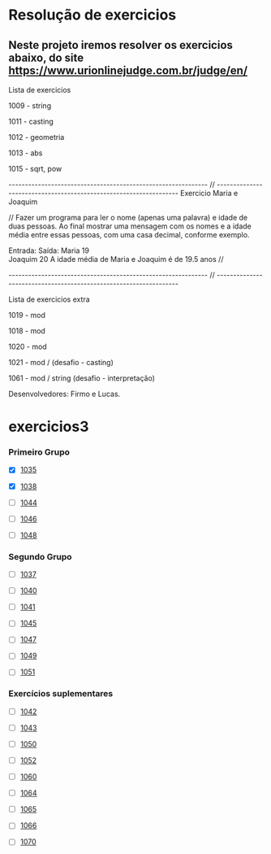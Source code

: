 

<h1 aling="center">Resolução de exercicios</h1>

## Neste projeto iremos resolver os exercicios abaixo, do site https://www.urionlinejudge.com.br/judge/en/
Lista de exercicios


1009 - string

1011 - casting

1012 - geometria

1013 - abs

1015 - sqrt, pow


------------------------------------------------------------- // ------------------------------------------------------------------
Exercicio Maria e Joaquim


 // Fazer um programa para ler o nome (apenas uma palavra) e idade de duas pessoas.  Ao final mostrar uma mensagem com os nomes e a idade média entre essas pessoas, 
 com uma casa decimal, conforme exemplo.

 Entrada:					Saída:
Maria 19		
Joaquim 20				A idade média de Maria e Joaquim é de 19.5 anos   // 

------------------------------------------------------------- // ------------------------------------------------------------------

Lista de exercicios extra

1019 - mod

1018 - mod

1020 - mod

1021 - mod / (desafio - casting)

1061 - mod / string (desafio - interpretação)


Desenvolvedores: Firmo e Lucas.



# exercicios3

<h3> Primeiro Grupo </h3>

-[x] <a href="https://www.urionlinejudge.com.br/judge/pt/problems/view/1035">1035</a>
 
-[x] <a href="https://www.urionlinejudge.com.br/judge/pt/problems/view/1038">1038</a>
 
-[ ] <a href="https://www.urionlinejudge.com.br/judge/pt/problems/view/1044">1044</a>
 
-[ ] <a href="https://www.urionlinejudge.com.br/judge/pt/problems/view/1046">1046</a>
 
-[ ] <a href="https://www.urionlinejudge.com.br/judge/pt/problems/view/1048">1048</a>


<h3> Segundo Grupo </h3>

-[ ] <a href="https://www.urionlinejudge.com.br/judge/pt/problems/view/1037">1037</a>
 
-[ ] <a href="https://www.urionlinejudge.com.br/judge/pt/problems/view/1040">1040</a>
 
-[ ] <a href="https://www.urionlinejudge.com.br/judge/pt/problems/view/1041">1041</a>
 
-[ ] <a href="https://www.urionlinejudge.com.br/judge/pt/problems/view/1045">1045</a>
 
-[ ] <a href="https://www.urionlinejudge.com.br/judge/pt/problems/view/1047">1047</a>
 
-[ ] <a href="https://www.urionlinejudge.com.br/judge/pt/problems/view/1049">1049</a>
 
-[ ] <a href="https://www.urionlinejudge.com.br/judge/pt/problems/view/1051">1051</a>


<h3> Exercícios suplementares </h3>

-[ ] <a href="https://www.urionlinejudge.com.br/judge/pt/problems/view/1042">1042</a>
 
-[ ] <a href="https://www.urionlinejudge.com.br/judge/pt/problems/view/1043">1043</a>
 
-[ ] <a href="https://www.urionlinejudge.com.br/judge/pt/problems/view/1050">1050</a>
 
-[ ] <a href="https://www.urionlinejudge.com.br/judge/pt/problems/view/1052">1052</a>
 
-[ ] <a href="https://www.urionlinejudge.com.br/judge/pt/problems/view/1060">1060</a>
 
-[ ] <a href="https://www.urionlinejudge.com.br/judge/pt/problems/view/1064">1064</a>
 
-[ ] <a href="https://www.urionlinejudge.com.br/judge/pt/problems/view/1065">1065</a>
 
-[ ] <a href="https://www.urionlinejudge.com.br/judge/pt/problems/view/1066">1066</a>
 
-[ ] <a href="https://www.urionlinejudge.com.br/judge/pt/problems/view/1070">1070</a>


